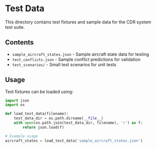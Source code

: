 # Test Data

This directory contains test fixtures and sample data for the CDR system test suite.

## Contents

- `sample_aircraft_states.json` - Sample aircraft state data for testing
- `test_conflicts.json` - Sample conflict predictions for validation
- `test_scenarios/` - Small test scenarios for unit tests

## Usage

Test fixtures can be loaded using:

```python
import json
import os

def load_test_data(filename):
    test_data_dir = os.path.dirname(__file__)
    with open(os.path.join(test_data_dir, filename), 'r') as f:
        return json.load(f)

# Example usage
aircraft_states = load_test_data('sample_aircraft_states.json')
```
